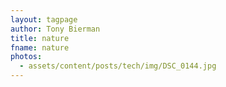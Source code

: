 ```yaml
---
layout: tagpage
author: Tony Bierman
title: nature
fname: nature
photos:
  - assets/content/posts/tech/img/DSC_0144.jpg
---
```

